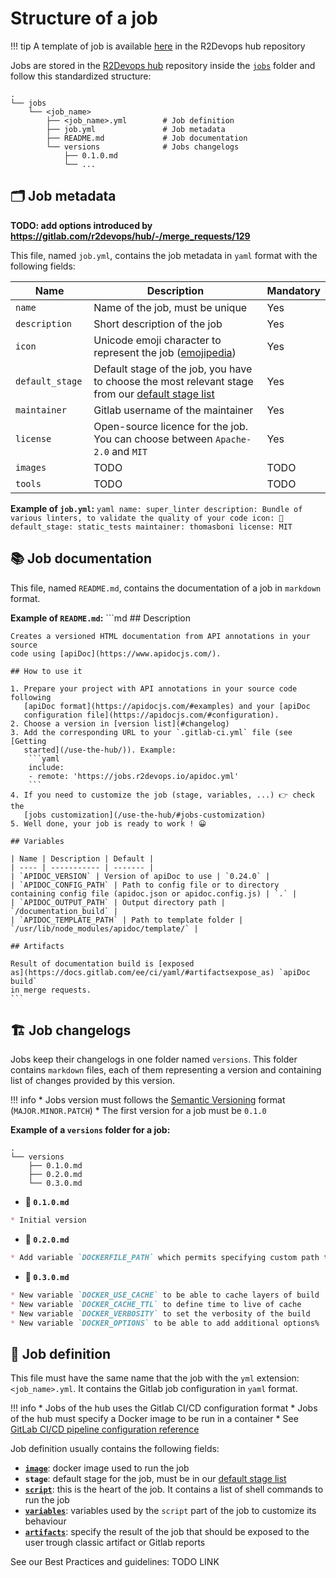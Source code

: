 # Structure of a job

!!! tip
    A template of job is available
    [here](https://gitlab.com/r2devops/hub/-/tree/latest/tools/job_template/job_name)
    in the R2Devops hub repository

Jobs are stored in the [R2Devops hub](https://gitlab.com/r2devops/hub)
repository inside the
[`jobs`](https://gitlab.com/r2devops/hub/-/tree/latest/jobs) folder and
follow this standardized structure:

```shell
.
└── jobs
    └── <job_name>
        ├── <job_name>.yml        # Job definition
        ├── job.yml               # Job metadata
        ├── README.md             # Job documentation
        └── versions              # Jobs changelogs
            ├── 0.1.0.md
            └── ...
```

## 🗂 Job metadata

**TODO: add options introduced by
https://gitlab.com/r2devops/hub/-/merge_requests/129**

This file, named `job.yml`, contains the job metadata in `yaml` format with
the following fields:

| Name | Description | Mandatory |
| ---- | ----------- | --------- |
| `name` <img width=80/> | Name of the job, must be unique | Yes |
| `description` | Short description of the job | Yes |
| `icon` | Unicode emoji character to represent the job ([emojipedia](https://emojipedia.org))| Yes |
| `default_stage` | Default stage of the job, you have to choose the most relevant stage from our [default stage list](/use-the-hub/#stages) | Yes |
| `maintainer` | Gitlab username of the maintainer | Yes |
| `license` | Open-source licence for the job. You can choose between `Apache-2.0` and `MIT` | Yes |
| `images` | TODO | TODO |
| `tools` | TODO | TODO |

**Example of `job.yml`:**
    ```yaml
    name: super_linter
    description: Bundle of various linters, to validate the quality of your code
    icon: 🔎
    default_stage: static_tests
    maintainer: thomasboni
    license: MIT
    ```

## 📚 Job documentation

This file, named `README.md`, contains the documentation of a job  in `markdown` format.

**Example of `README.md`:**
    ```md
    ## Description

    Creates a versioned HTML documentation from API annotations in your source
    code using [apiDoc](https://www.apidocjs.com/).

    ## How to use it

    1. Prepare your project with API annotations in your source code following
       [apiDoc format](https://apidocjs.com/#examples) and your [apiDoc
       configuration file](https://apidocjs.com/#configuration).
    2. Choose a version in [version list](#changelog)
    3. Add the corresponding URL to your `.gitlab-ci.yml` file (see [Getting
       started](/use-the-hub/)). Example:
        ```yaml
        include:
        - remote: 'https://jobs.r2devops.io/apidoc.yml'
        ```
    4. If you need to customize the job (stage, variables, ...) 👉 check the
       [jobs customization](/use-the-hub/#jobs-customization)
    5. Well done, your job is ready to work ! 😀

    ## Variables

    | Name | Description | Default |
    | ---- | ----------- | ------- |
    | `APIDOC_VERSION` | Version of apiDoc to use | `0.24.0` |
    | `APIDOC_CONFIG_PATH` | Path to config file or to directory containing config file (apidoc.json or apidoc.config.js) | `.` |
    | `APIDOC_OUTPUT_PATH` | Output directory path | `/documentation_build` |
    | `APIDOC_TEMPLATE_PATH` | Path to template folder | `/usr/lib/node_modules/apidoc/template/` |

    ## Artifacts

    Result of documentation build is [exposed
    as](https://docs.gitlab.com/ee/ci/yaml/#artifactsexpose_as) `apiDoc build`
    in merge requests.
    ```

## 🏗 Job changelogs

Jobs keep their changelogs in one folder named `versions`. This folder contains
`markdown` files, each of them representing a version and containing list of
changes provided by this version.

!!! info
    * Jobs version must follows the [Semantic Versioning](https://semver.org/)
    format (`MAJOR.MINOR.PATCH`)
    * The first version for a job must be `0.1.0`

**Example of a `versions` folder for a job:**

```shell
.
└── versions
    ├── 0.1.0.md
    ├── 0.2.0.md
    └── 0.3.0.md
```

* **📃 `0.1.0.md`**
```md
* Initial version
```
* **📃 `0.2.0.md`**
```md
* Add variable `DOCKERFILE_PATH` which permits specifying custom path to Dockerfile
```
* **📃 `0.3.0.md`**
```md
* New variable `DOCKER_USE_CACHE` to be able to cache layers of build
* New variable `DOCKER_CACHE_TTL` to define time to live of cache
* New variable `DOCKER_VERBOSITY` to set the verbosity of the build
* New variable `DOCKER_OPTIONS` to be able to add additional options%
```

## 🤖 Job definition

This file must have the same name that the job with the `yml` extension:
`<job_name>.yml`. It contains the Gitlab job configuration in `yaml` format.

!!! info
    * Jobs of the hub uses the Gitlab CI/CD configuration format
    * Jobs of the hub must specify a Docker image to be run in a container
    * See [GitLab CI/CD pipeline configuration reference](https://docs.gitlab.com/ee/ci/yaml/)

Job definition usually contains the following fields:

* **[`image`](https://docs.gitlab.com/ee/ci/yaml/#image)**: docker image used to run the job
* **`stage`**: default stage for the job, must be in our [default stage list](/use-the-hub/#stages)
* **[`script`](https://docs.gitlab.com/ee/ci/yaml/#script)**: this is the heart of the job. It contains a list of shell commands to run the job
* **[`variables`](https://docs.gitlab.com/ee/ci/yaml/#variables)**: variables used by the `script` part of the job to customize its behaviour
* **[`artifacts`](https://docs.gitlab.com/ee/ci/yaml/#artifacts)**: specify the result of the job that should be exposed to the user trough classic artifact or Gitlab reports

See our Best Practices and guidelines: TODO LINK
